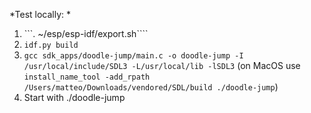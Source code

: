 *Test locally: *

1. ```. ~/esp/esp-idf/export.sh````
2. ```idf.py build```
3. ```gcc sdk_apps/doodle-jump/main.c -o doodle-jump -I /usr/local/include/SDL3 -L/usr/local/lib -lSDL3``` (on MacOS use ```install_name_tool -add_rpath /Users/matteo/Downloads/vendored/SDL/build ./doodle-jump```)
4. Start with ./doodle-jump